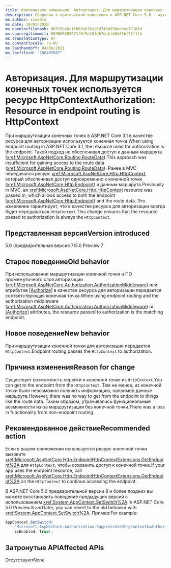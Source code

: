 ```yaml
---
title: Критическое изменение. Авторизация. Для маршрутизации конечных точек используется ресурс HttpContext
description: Сведения о критическом изменении в ASP.NET Core 5.0 — аутентификация. Для маршрутизации конечных точек используется ресурс HttpContext
ms.author: scaddie
ms.date: 10/01/2020
ms.openlocfilehash: 90f15bcbc1fb05e67b1c6d7494938eebac7718fd
ms.sourcegitcommit: 089068389671f6f9e15fd67dcbfb0145bf72f1fb
ms.translationtype: HT
ms.contentlocale: ru-RU
ms.lasthandoff: 04/06/2021
ms.locfileid: "106497887"
---
```

# <a name="authorization-resource-in-endpoint-routing-is-httpcontext"></a><span data-ttu-id="02ee1-103">Авторизация. Для маршрутизации конечных точек используется ресурс HttpContext</span><span class="sxs-lookup"><span data-stu-id="02ee1-103">Authorization: Resource in endpoint routing is HttpContext</span></span>

<span data-ttu-id="02ee1-104">При маршрутизации конечных точек в ASP.NET Core 3.1 в качестве ресурса для авторизации используется конечная точка.</span><span class="sxs-lookup"><span data-stu-id="02ee1-104">When using endpoint routing in ASP.NET Core 3.1, the resource used for authorization is the endpoint.</span></span> <span data-ttu-id="02ee1-105">Такой подход не обеспечивал доступ к данным маршрута (<xref:Microsoft.AspNetCore.Routing.RouteData>).</span><span class="sxs-lookup"><span data-stu-id="02ee1-105">This approach was insufficient for gaining access to the route data (<xref:Microsoft.AspNetCore.Routing.RouteData>).</span></span> <span data-ttu-id="02ee1-106">Ранее в MVC передавался ресурс <xref:Microsoft.AspNetCore.Http.HttpContext>, который обеспечивал доступ одновременно к конечной точке (<xref:Microsoft.AspNetCore.Http.Endpoint>) и данным маршрута.</span><span class="sxs-lookup"><span data-stu-id="02ee1-106">Previously in MVC, an <xref:Microsoft.AspNetCore.Http.HttpContext> resource was passed in, which allows access to both the endpoint (<xref:Microsoft.AspNetCore.Http.Endpoint>) and the route data.</span></span> <span data-ttu-id="02ee1-107">Это изменение гарантирует, что в качестве ресурса для авторизации всегда будет передаваться `HttpContext`.</span><span class="sxs-lookup"><span data-stu-id="02ee1-107">This change ensures that the resource passed to authorization is always the `HttpContext`.</span></span>

## <a name="version-introduced"></a><span data-ttu-id="02ee1-108">Представленная версия</span><span class="sxs-lookup"><span data-stu-id="02ee1-108">Version introduced</span></span>

<span data-ttu-id="02ee1-109">5.0 (предварительная версия 7)</span><span class="sxs-lookup"><span data-stu-id="02ee1-109">5.0 Preview 7</span></span>

## <a name="old-behavior"></a><span data-ttu-id="02ee1-110">Старое поведение</span><span class="sxs-lookup"><span data-stu-id="02ee1-110">Old behavior</span></span>

<span data-ttu-id="02ee1-111">При использовании маршрутизации конечной точки и ПО промежуточного слоя авторизации (<xref:Microsoft.AspNetCore.Authorization.AuthorizationMiddleware>) или атрибутов [[Authorize]](xref:Microsoft.AspNetCore.Authorization.AuthorizeAttribute) в качестве ресурса для авторизации передается соответствующая конечная точка.</span><span class="sxs-lookup"><span data-stu-id="02ee1-111">When using endpoint routing and the authorization middleware (<xref:Microsoft.AspNetCore.Authorization.AuthorizationMiddleware>) or [[Authorize]](xref:Microsoft.AspNetCore.Authorization.AuthorizeAttribute) attributes, the resource passed to authorization is the matching endpoint.</span></span>

## <a name="new-behavior"></a><span data-ttu-id="02ee1-112">Новое поведение</span><span class="sxs-lookup"><span data-stu-id="02ee1-112">New behavior</span></span>

<span data-ttu-id="02ee1-113">При маршрутизации конечной точки для авторизации передается `HttpContext`.</span><span class="sxs-lookup"><span data-stu-id="02ee1-113">Endpoint routing passes the `HttpContext` to authorization.</span></span>

## <a name="reason-for-change"></a><span data-ttu-id="02ee1-114">Причина изменения</span><span class="sxs-lookup"><span data-stu-id="02ee1-114">Reason for change</span></span>

<span data-ttu-id="02ee1-115">Существует возможность перейти к конечной точке из `HttpContext`.</span><span class="sxs-lookup"><span data-stu-id="02ee1-115">You can get to the endpoint from the `HttpContext`.</span></span> <span data-ttu-id="02ee1-116">Тем не менее, из конечной точки было невозможно получить информацию, например данные маршрута.</span><span class="sxs-lookup"><span data-stu-id="02ee1-116">However, there was no way to get from the endpoint to things like the route data.</span></span> <span data-ttu-id="02ee1-117">Таким образом, утрачивались функциональные возможности из-за маршрутизации без конечной точки.</span><span class="sxs-lookup"><span data-stu-id="02ee1-117">There was a loss in functionality from non-endpoint routing.</span></span>

## <a name="recommended-action"></a><span data-ttu-id="02ee1-118">Рекомендованное действие</span><span class="sxs-lookup"><span data-stu-id="02ee1-118">Recommended action</span></span>

<span data-ttu-id="02ee1-119">Если в вашем приложении используется ресурс конечной точки вызовите <xref:Microsoft.AspNetCore.Http.EndpointHttpContextExtensions.GetEndpoint%2A> для `HttpContext`, чтобы сохранить доступ к конечной точке.</span><span class="sxs-lookup"><span data-stu-id="02ee1-119">If your app uses the endpoint resource, call <xref:Microsoft.AspNetCore.Http.EndpointHttpContextExtensions.GetEndpoint%2A> on the `HttpContext` to continue accessing the endpoint.</span></span>

<span data-ttu-id="02ee1-120">В ASP.NET Core 5.0 предварительной версии 8 и более поздних вы можете восстановить поведение предыдущих версий с использованием <xref:System.AppContext.SetSwitch%2A>.</span><span class="sxs-lookup"><span data-stu-id="02ee1-120">In ASP.NET Core 5.0 Preview 8 and later, you can revert to the old behavior with <xref:System.AppContext.SetSwitch%2A>.</span></span> <span data-ttu-id="02ee1-121">Пример:</span><span class="sxs-lookup"><span data-stu-id="02ee1-121">For example:</span></span>

```csharp
AppContext.SetSwitch(
    "Microsoft.AspNetCore.Authorization.SuppressUseHttpContextAsAuthorizationResource",
    isEnabled: true);
```

## <a name="affected-apis"></a><span data-ttu-id="02ee1-122">Затронутые API</span><span class="sxs-lookup"><span data-stu-id="02ee1-122">Affected APIs</span></span>

<span data-ttu-id="02ee1-123">Отсутствуют</span><span class="sxs-lookup"><span data-stu-id="02ee1-123">None</span></span>

<!--

### Category

ASP.NET Core

### Affected APIs

Not detectable via API analysis

-->

